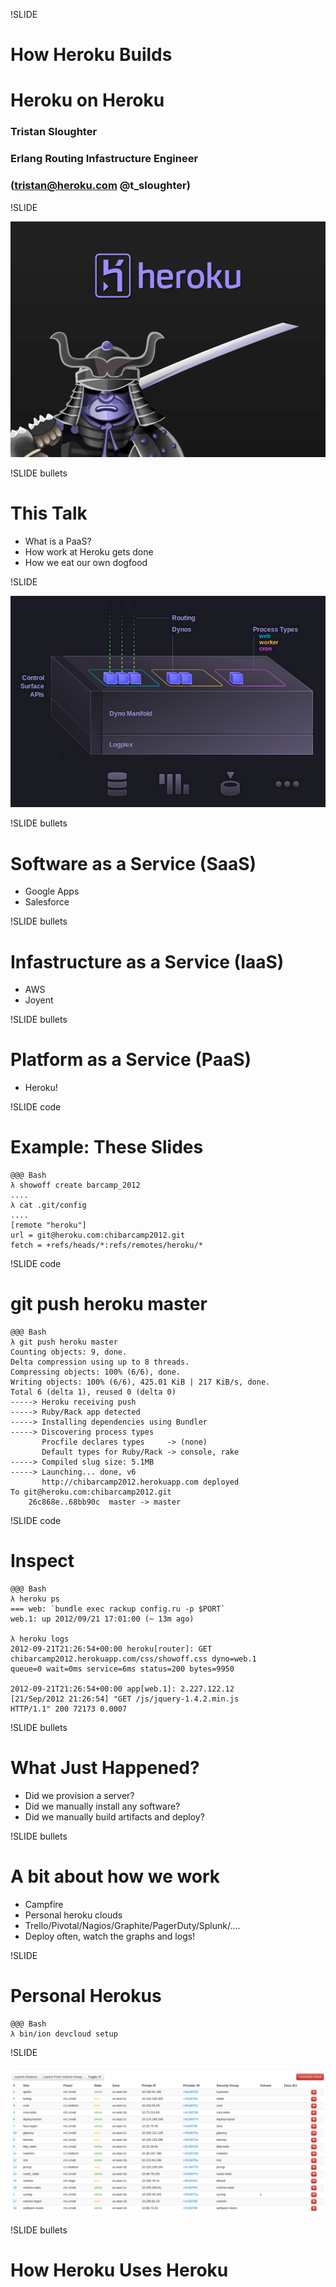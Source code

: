 !SLIDE
# How Heroku Builds #
# Heroku on Heroku #

### Tristan Sloughter ###
### Erlang Routing Infastructure Engineer ###
### (tristan@heroku.com @t_sloughter) ###

!SLIDE 

![samurai](samurai.png)

!SLIDE bullets 
# This Talk #

* What is a PaaS?
* How work at Heroku gets done
* How we eat our own dogfood

!SLIDE 

![infastructure](infastructure.png)

!SLIDE bullets 
# Software as a Service (SaaS) #

* Google Apps
* Salesforce

!SLIDE bullets 
# Infastructure as a Service (IaaS) #

* AWS
* Joyent

!SLIDE bullets 
# Platform as a Service (PaaS) #

* Heroku!

!SLIDE code

# Example: These Slides #

    @@@ Bash
    λ showoff create barcamp_2012
    ....
    λ cat .git/config
    ....
    [remote "heroku"]
	url = git@heroku.com:chibarcamp2012.git
	fetch = +refs/heads/*:refs/remotes/heroku/*
   

!SLIDE code
# git push heroku master #

    @@@ Bash
    λ git push heroku master
    Counting objects: 9, done.
    Delta compression using up to 8 threads.
    Compressing objects: 100% (6/6), done.
    Writing objects: 100% (6/6), 425.01 KiB | 217 KiB/s, done.
    Total 6 (delta 1), reused 0 (delta 0)
    -----> Heroku receiving push
    -----> Ruby/Rack app detected
    -----> Installing dependencies using Bundler 
    -----> Discovering process types
           Procfile declares types     -> (none)
           Default types for Ruby/Rack -> console, rake
    -----> Compiled slug size: 5.1MB
    -----> Launching... done, v6
           http://chibarcamp2012.herokuapp.com deployed 
    To git@heroku.com:chibarcamp2012.git
        26c868e..68bb90c  master -> master


!SLIDE code
# Inspect #

    @@@ Bash
    λ heroku ps
    === web: `bundle exec rackup config.ru -p $PORT`
    web.1: up 2012/09/21 17:01:00 (~ 13m ago)

    λ heroku logs
    2012-09-21T21:26:54+00:00 heroku[router]: GET
    chibarcamp2012.herokuapp.com/css/showoff.css dyno=web.1
    queue=0 wait=0ms service=6ms status=200 bytes=9950

    2012-09-21T21:26:54+00:00 app[web.1]: 2.227.122.12
    [21/Sep/2012 21:26:54] "GET /js/jquery-1.4.2.min.js
    HTTP/1.1" 200 72173 0.0007

!SLIDE bullets
# What Just Happened? #

* Did we provision a server?
* Did we manually install any software?
* Did we manually build artifacts and deploy?

!SLIDE bullets
# A bit about how we work #

* Campfire
* Personal heroku clouds
* Trello/Pivotal/Nagios/Graphite/PagerDuty/Splunk/....
* Deploy often, watch the graphs and logs!

!SLIDE 
# Personal Herokus #

    @@@ Bash
    λ bin/ion devcloud setup

!SLIDE

![ion](ion.png)

!SLIDE bullets
# How Heroku Uses Heroku #

